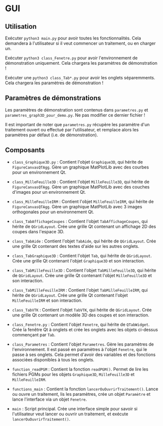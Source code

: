 # GUI

## Utilisation
Exécuter `python3 main.py` pour avoir toutes les fonctionnalités.
Cela demandera à l'utilisateur si il veut commencer un traitement, ou en charger un.

Exécuter `python3 class_Fenetre.py` pour avoir l'environnement de démonstration uniquement.
Cela chargera les paramètres de démonstration !

Exécuter une `python3 class_Tab*.py` pour avoir les onglets séparemments.
Cela chargera les paramètres de démonstration !

## Paramètres de démonstrations
Les paramètres de démonstration sont contenus dans `parametres.py` et `parametres_graph3D_pour_demo.py`. Ne pas modifier ce dernier fichier !

Il est important de noter que `parametres.py` récupère les paramètre d'un traitement ouvert ou effectué par l'utilisateur, et remplace alors les paramètres par défaut (i.e. de démonstration).

## Composants

* `class_Graphique3D.py` : Contient l'objet `Graphique3D`, qui hérite de `FigureCanvasQTAgg`. Gère un graphique MatPlotLib avec des courbes pour un environnement Qt.
* `class_MilleFeuille3D` : Contient l'objet `MilleFeuille3D`, qui hérite de `FigureCanvasQTAgg`. Gère un graphique MatPlotLib avec des couches d'images pour un environnement Qt.
* `class_MilleFeuilleIRM` : Contient l'objet `MilleFeuilleIRM`, qui hérite de `FigureCanvasQTAgg`. Gère un graphique MatPlotLib avec 3 images orthogonales pour un environnement Qt.

* `class_TabAffichageCoupes` : Contient l'objet `TabAffichageCoupes`, qui hérite de `QGridLayout`. Crée une grille Qt contenant un affichage 2D des coupes dans l'espace 3D.
* `class_TabAide` : Contient l'objet `TabAide`, qui hérite de `QGridLayout`. Crée une grille Qt contenant des textes d'aide sur les autres onglets.
* `class_TabGraphique3D` : Contient l'objet `Tab`, qui hérite de `QGridLayout`. Crée une grille Qt contenant l'objet `Graphique3D` et son interaction.
* `class_TabMilleFeuille3D` : Contient l'objet `TabMilleFeuille3D`, qui hérite de `QGridLayout`. Crée une grille Qt contenant l'objet `MilleFeuille3D` et son interaction.
* `class_TabMilleFeuilleIRM` : Contient l'objet `TabMilleFeuilleIRM`, qui hérite de `QGridLayout`. Crée une grille Qt contenant l'objet `MilleFeuilleIRM` et son interaction.
* `class_TabVTK` : Contient l'objet `TabVTK`, qui hérite de `QGridLayout`. Crée une grille Qt contenant un modèle 3D des coupes et son interaction.

* `class_Fenetre.py` : Contient l'objet `Fenetre`, qui hérite de `QTabWidget`. Crée la fenêtre Qt à onglets et crée les onglets avec les objets ci-dessus commençant par `Tab`.

* `class_Parametres` : Contient l'objet `Parametres`. Gère les paramètres de l'environnement. Il est passé en paramètres à l'objet `Fenetre`, qui le passe à ses onglets. Cela permet d'avoir des variables et des fonctions associées disponibles à tous les onglets.

* `function_readPGM` : Contient la fonction `readPGM()`. Permet de lire les fichiers PGMs pour les objets `Graphique3D`, `MilleFeuille3D` et `MilleFeuilleIRM`.
* `functions_main` :  Contient la fonction `lancerOuOuvrirTraitement()`. Lance ou ouvre un traitement, lis les paramètres, crée un objet `Paramètre` et lance l'interface via un objet `Fenetre`.
* `main` :  Script principal. Crée une interface simple pour savoir si l'utilisateur veut lancer ou ouvrir un traitement, et exécute `lancerOuOuvrirTraitement()`.